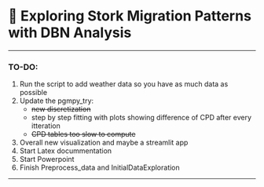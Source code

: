 # 🪽 Exploring Stork Migration Patterns with DBN Analysis
---
### TO-DO:
1. Run the script to add weather data so you have as much data as possible
2. Update the pgmpy_try: 
   * ~~new discretization~~
   * step by step fitting with plots showing difference of CPD after every itteration
   * ~~CPD tables too slow to compute~~
3. Overall new visualization and maybe a streamlit app
4. Start Latex docummentation
5. Start Powerpoint
6. Finish Preprocess_data and InitialDataExploration
---